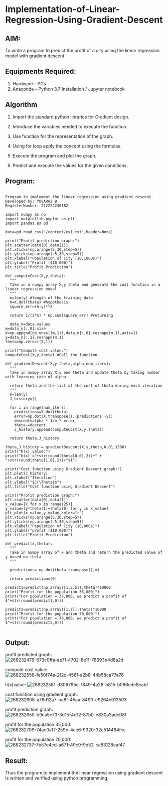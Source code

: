 # Implementation-of-Linear-Regression-Using-Gradient-Descent

## AIM:
To write a program to predict the profit of a city using the linear regression model with gradient descent.

## Equipments Required:
1. Hardware – PCs
2. Anaconda – Python 3.7 Installation / Jupyter notebook

## Algorithm
1. Import the standard python libraries for Gradient design.

2. Introduce the variables needed to execute the function.

3. Use function for the representation of the graph.

4. Using for loop apply the concept using the formulae.

5. Execute the program and plot the graph.

6. Predict and execute the values for the given conditions.

## Program:
```

Program to implement the linear regression using gradient descent.
Developed by: YUVARAJ B
RegisterNumber: 212222230182 

import numpy as np
import matplotlib.pyplot as plt
import pandas as pd

data=pd.read_csv("/content/ex1.txt",header=None)

print("Profit prediction graph:")
plt.scatter(data[0],data[1])
plt.xticks(np.arange(5,30,step=5))
plt.yticks(np.arange(-5,30,step=5))
plt.xlabel("Population of City (10,1000s)")
plt.ylabel("Profit ($10,000)")
plt.title("Profit Prediction")

def computeCost(X,y,theta):
  """
  Take in a numpy array X,y,theta and generate the cost function in a linear regression model
  """
  m=len(y) #length of the training data
  h=X.dot(theta) #hypothesis
  square_err=(h-y)**2

  return 1/(2*m) * np.sum(square_err) #returning
  
  data_n=data.values
m=data_n[:,0].size
X=np.append(np.ones((m,1)),data_n[:,0].reshape(m,1),axis=1)
y=data_n[:,1].reshape(m,1)
theta=np.zeros((2,1))

print("Compute cost value:")
computeCost(X,y,theta) #Call the function

def gradientDescent(X,y,theta,alpha,num_iters):
  """
  Take in numpy array X,y and theta and update theta by taking number with learning rate of alpha

  return theta and the list of the cost of theta during each iteration
  """
  m=len(y)
  J_history=[]

  for i in range(num_iters):
    predictions=X.dot(theta)
    error=np.dot(X.transpose(),(predictions -y))
    descent=alpha * 1/m * error
    theta-=descent
    J_history.append(computeCost(X,y,theta))

  return theta,J_history  
  
theta,J_history = gradientDescent(X,y,theta,0.01,1500)
print("h(x) value:")
print("h(x) ="+str(round(theta[0,0],2))+" + "+str(round(theta[1,0],2))+"x1")

print("Cost function using Gradient Descent graph:")
plt.plot(J_history)
plt.xlabel("Iteration")
plt.ylabel("$J(\Theta)$")
plt.title("Cost function using Gradient Descent")

print("Profit prediction graph:")
plt.scatter(data[0],data[1])
x_value=[x for x in range(25)]
y_value=[y*theta[1]+theta[0] for y in x_value]
plt.plot(x_value,y_value,color="r")
plt.xticks(np.arange(5,30,step=5))
plt.yticks(np.arange(-5,30,step=5))
plt.xlabel("Population of City (10,000s)")
plt.ylabel("profit ($10,000)")
plt.title("Profit Prediction")

def predict(x,theta):
  """
  Take in numpy array of x and theta and return the predicted value of y based on theta
  """

  predictions= np.dot(theta.transpose(),x)

  return predictions[0]
  
predict1=predict(np.array([1,3.5]),theta)*10000
print("Profit for the population 35,000:")
print("For population = 35,000, we predict a profit of $"+str(round(predict1,0)))

predict2=predict(np.array([1,7]),theta)*10000
print("Profit for the population 70,000:")
print("For population = 70,000, we predict a profit of $"+str(round(predict2,0)))


```

## Output:
profit predicted graph:
![268232479-673c0ffa-ae7f-4702-8e11-78393b4d8a2d](https://github.com/Yuva2005raj/Implementation-of-Linear-Regression-Using-Gradient-Descent/assets/118343998/ee51db96-9183-4060-aa41-32933e93998c)

compute cost value:
![268232556-fe50f74a-2f2c-456f-a2b8-44b58ca77e76](https://github.com/Yuva2005raj/Implementation-of-Linear-Regression-Using-Gradient-Descent/assets/118343998/f6304ee3-e49d-4c01-a0c2-5710ca194d5e)

h(x)value:
![268232581-d306795e-1849-4a28-b815-b086ede8eabf](https://github.com/Yuva2005raj/Implementation-of-Linear-Regression-Using-Gradient-Descent/assets/118343998/4cccd7c5-3c11-435c-86ef-333e905e97d9)


cost function using gradient graph:
![268232608-a76d12a7-ba8f-45aa-8490-e9264c013503](https://github.com/Yuva2005raj/Implementation-of-Linear-Regression-Using-Gradient-Descent/assets/118343998/4780f453-bf0e-4c7d-abf8-43d3a9685209)

profit prediction graph:
![268232650-b9ca5e73-3d15-4d12-87b0-e830a3adc08f](https://github.com/Yuva2005raj/Implementation-of-Linear-Regression-Using-Gradient-Descent/assets/118343998/d2db09ff-fed9-4853-b158-20610e5d9eac)

profit for the population 35,000:
![268232709-74ac0a17-259b-4ce6-9320-32c514484fcc](https://github.com/Yuva2005raj/Implementation-of-Linear-Regression-Using-Gradient-Descent/assets/118343998/de1a1a26-22b0-4a64-b182-f280959572c7)

profit for the population 70,000:
![268232737-7b57e4cd-a671-49c9-9b52-ca83128eaf47](https://github.com/Yuva2005raj/Implementation-of-Linear-Regression-Using-Gradient-Descent/assets/118343998/3e2fc000-65a1-4be7-9f81-238329e55fe7)


## Result:
Thus the program to implement the linear regression using gradient descent is written and verified using python programming.
